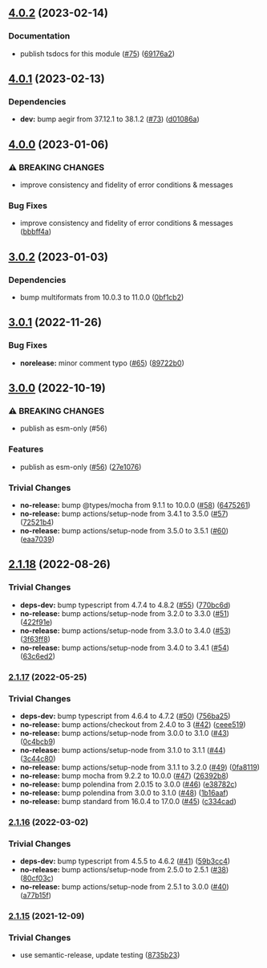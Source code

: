 ## [4.0.2](https://github.com/ipld/js-dag-pb/compare/v4.0.1...v4.0.2) (2023-02-14)


### Documentation

* publish tsdocs for this module ([#75](https://github.com/ipld/js-dag-pb/issues/75)) ([69176a2](https://github.com/ipld/js-dag-pb/commit/69176a2887b1a337dfd30e734fc8445c928ec615))

## [4.0.1](https://github.com/ipld/js-dag-pb/compare/v4.0.0...v4.0.1) (2023-02-13)


### Dependencies

* **dev:** bump aegir from 37.12.1 to 38.1.2 ([#73](https://github.com/ipld/js-dag-pb/issues/73)) ([d01086a](https://github.com/ipld/js-dag-pb/commit/d01086a64a83bef2dba02ff3d5dcd4f0b60a0012))

## [4.0.0](https://github.com/ipld/js-dag-pb/compare/v3.0.2...v4.0.0) (2023-01-06)


### ⚠ BREAKING CHANGES

* improve consistency and fidelity of error conditions & messages

### Bug Fixes

* improve consistency and fidelity of error conditions & messages ([bbbff4a](https://github.com/ipld/js-dag-pb/commit/bbbff4ab7b8924b3144a93980da8f1edae2ce421))

## [3.0.2](https://github.com/ipld/js-dag-pb/compare/v3.0.1...v3.0.2) (2023-01-03)


### Dependencies

* bump multiformats from 10.0.3 to 11.0.0 ([0bf1cb2](https://github.com/ipld/js-dag-pb/commit/0bf1cb2fb53b61b6fbd0c22c06c631ce07996e5b))

## [3.0.1](https://github.com/ipld/js-dag-pb/compare/v3.0.0...v3.0.1) (2022-11-26)


### Bug Fixes

* **norelease:** minor comment typo ([#65](https://github.com/ipld/js-dag-pb/issues/65)) ([89722b0](https://github.com/ipld/js-dag-pb/commit/89722b08a76fa02c6fb7ec456c0a251b81bc2da2))

## [3.0.0](https://github.com/ipld/js-dag-pb/compare/v2.1.18...v3.0.0) (2022-10-19)


### ⚠ BREAKING CHANGES

* publish as esm-only (#56)

### Features

* publish as esm-only ([#56](https://github.com/ipld/js-dag-pb/issues/56)) ([27e1076](https://github.com/ipld/js-dag-pb/commit/27e1076b4161259d8073efa50dbb247e0effecc9))


### Trivial Changes

* **no-release:** bump @types/mocha from 9.1.1 to 10.0.0 ([#58](https://github.com/ipld/js-dag-pb/issues/58)) ([6475261](https://github.com/ipld/js-dag-pb/commit/64752610be4cedb8d54c258231625897ab405d9d))
* **no-release:** bump actions/setup-node from 3.4.1 to 3.5.0 ([#57](https://github.com/ipld/js-dag-pb/issues/57)) ([72521b4](https://github.com/ipld/js-dag-pb/commit/72521b4af008180226acd31002f2aadbb20b73d2))
* **no-release:** bump actions/setup-node from 3.5.0 to 3.5.1 ([#60](https://github.com/ipld/js-dag-pb/issues/60)) ([eaa7039](https://github.com/ipld/js-dag-pb/commit/eaa7039497e729acb86faadb151ca4b574b8990c))

## [2.1.18](https://github.com/ipld/js-dag-pb/compare/v2.1.17...v2.1.18) (2022-08-26)


### Trivial Changes

* **deps-dev:** bump typescript from 4.7.4 to 4.8.2 ([#55](https://github.com/ipld/js-dag-pb/issues/55)) ([770bc6d](https://github.com/ipld/js-dag-pb/commit/770bc6d44d08b081115c780e727da554b8df07cb))
* **no-release:** bump actions/setup-node from 3.2.0 to 3.3.0 ([#51](https://github.com/ipld/js-dag-pb/issues/51)) ([422f91e](https://github.com/ipld/js-dag-pb/commit/422f91ea722efdd119b25a8c41087ef9a61f2252))
* **no-release:** bump actions/setup-node from 3.3.0 to 3.4.0 ([#53](https://github.com/ipld/js-dag-pb/issues/53)) ([3f63ff8](https://github.com/ipld/js-dag-pb/commit/3f63ff88a0c2e6838bca6987da0fbb576acd4e19))
* **no-release:** bump actions/setup-node from 3.4.0 to 3.4.1 ([#54](https://github.com/ipld/js-dag-pb/issues/54)) ([63c6ed2](https://github.com/ipld/js-dag-pb/commit/63c6ed2cbea62b5d09dd105f6263e851e7a54e0f))

### [2.1.17](https://github.com/ipld/js-dag-pb/compare/v2.1.16...v2.1.17) (2022-05-25)


### Trivial Changes

* **deps-dev:** bump typescript from 4.6.4 to 4.7.2 ([#50](https://github.com/ipld/js-dag-pb/issues/50)) ([756ba25](https://github.com/ipld/js-dag-pb/commit/756ba256749d29978630c2984f4cbccc1c809057))
* **no-release:** bump actions/checkout from 2.4.0 to 3 ([#42](https://github.com/ipld/js-dag-pb/issues/42)) ([ceee519](https://github.com/ipld/js-dag-pb/commit/ceee519459e427843412dabd7ac78d4f0b5551f0))
* **no-release:** bump actions/setup-node from 3.0.0 to 3.1.0 ([#43](https://github.com/ipld/js-dag-pb/issues/43)) ([0c4bcb9](https://github.com/ipld/js-dag-pb/commit/0c4bcb9a1587e343325c1694419408d6482fe8f9))
* **no-release:** bump actions/setup-node from 3.1.0 to 3.1.1 ([#44](https://github.com/ipld/js-dag-pb/issues/44)) ([3c44c80](https://github.com/ipld/js-dag-pb/commit/3c44c8095f2720f1fb4f8a584f6054c163514d35))
* **no-release:** bump actions/setup-node from 3.1.1 to 3.2.0 ([#49](https://github.com/ipld/js-dag-pb/issues/49)) ([0fa8119](https://github.com/ipld/js-dag-pb/commit/0fa8119e40b18d9954d0e6c8516aac2e28897b1f))
* **no-release:** bump mocha from 9.2.2 to 10.0.0 ([#47](https://github.com/ipld/js-dag-pb/issues/47)) ([26392b8](https://github.com/ipld/js-dag-pb/commit/26392b8fb6e8e56ea7bd9da11bf9add378d7f9f9))
* **no-release:** bump polendina from 2.0.15 to 3.0.0 ([#46](https://github.com/ipld/js-dag-pb/issues/46)) ([e38782c](https://github.com/ipld/js-dag-pb/commit/e38782c84cd5f319379a96b0feb722dae4595de4))
* **no-release:** bump polendina from 3.0.0 to 3.1.0 ([#48](https://github.com/ipld/js-dag-pb/issues/48)) ([1b16aaf](https://github.com/ipld/js-dag-pb/commit/1b16aafdcb6f81276845239dba68846037a81197))
* **no-release:** bump standard from 16.0.4 to 17.0.0 ([#45](https://github.com/ipld/js-dag-pb/issues/45)) ([c334cad](https://github.com/ipld/js-dag-pb/commit/c334cadffae73338185aa8a111cd0b9ad4e0e6a4))

### [2.1.16](https://github.com/ipld/js-dag-pb/compare/v2.1.15...v2.1.16) (2022-03-02)


### Trivial Changes

* **deps-dev:** bump typescript from 4.5.5 to 4.6.2 ([#41](https://github.com/ipld/js-dag-pb/issues/41)) ([59b3cc4](https://github.com/ipld/js-dag-pb/commit/59b3cc4d00db9ebe1133f733a551528db566acb2))
* **no-release:** bump actions/setup-node from 2.5.0 to 2.5.1 ([#38](https://github.com/ipld/js-dag-pb/issues/38)) ([80cf03c](https://github.com/ipld/js-dag-pb/commit/80cf03c2fca9ad941a4c71f8fb8088860681dc10))
* **no-release:** bump actions/setup-node from 2.5.1 to 3.0.0 ([#40](https://github.com/ipld/js-dag-pb/issues/40)) ([a77b15f](https://github.com/ipld/js-dag-pb/commit/a77b15f60420445c78425ce419e95c2ac3dfcd72))

### [2.1.15](https://github.com/ipld/js-dag-pb/compare/v2.1.14...v2.1.15) (2021-12-09)


### Trivial Changes

* use semantic-release, update testing ([8735b23](https://github.com/ipld/js-dag-pb/commit/8735b238e70a446000a012f97799be539c6f916b))
